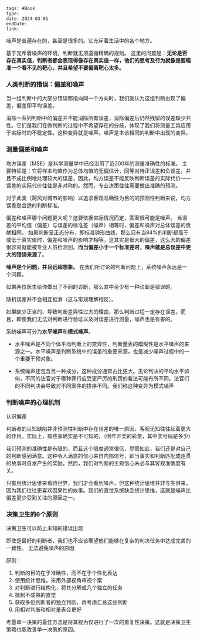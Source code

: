 

```
tags: #Book 
type: 
date: 2024-03-01
endDate: 
link: 
```



噪声是普遍存在的，甚至是很多的。它充斥着生活中的各个地方。

基于充斥着噪声的环境，判断就无须遵循精确的规则。
这里的问题是：**无论是否存在真实值，判断者都会表现得像存在真实值一样，他们的思考及行为就像是要瞄准一个看不见的靶心，并且希望不要偏离靶心太多。**

### 人类判断的错误：偏差和噪声

当一组判断中的大部分错误都指向同一个方向时，我们就认为这组判断出现了偏差，偏差即平均误差。

消除一系列判断中的偏差并不能消除所有误差，消除偏差后仍然残留的误差缺少共性。它们是我们在做判断的过程中不希望存在的分歧，体现了我们将测量工具应用于实际时的不稳定性。这种变异就是噪声。噪声是本该相同的判断中出现的变异。

### 测量偏差和噪声

均方误差（MSE）是科学测量学中已经沿用了近200年的测量准确性的标准。
主要特征是：它将样本均值作为总体均值的无偏估计，同等对待正误差和负误差，并且不成比例地处理较大的误差，因此，均方误差不能反映判断误差的实际代价——误差的实际代价往往是非对称的。然而，专业决策往往需要做出准确的预测。

对于此类（飓风对城市的影响）以追求客观准确性为目的的预测性判断来说，均方误差是合适的判断标准。


偏差和噪声哪个问题更大呢？这要依据实际情况而定，答案很可能是噪声。
当误差的平均值（偏差）与误差的标准差（噪声）相等时，偏差和噪声对总体误差的贡献相同。
如果判断呈正态分布，即标准钟形曲线，那么只有当84%的判断都高于或低于真实值时，偏差和噪声的影响才相等。这其实是很大的偏差，这么大的偏差很容易就能被专业人员检测到。**而当偏差小于一个标准差时，噪声就是总误差中更大的错误来源**了。


**噪声是个问题，并且远超想象。**
在我们所讨论的判断问题上，系统噪声永远是一个问题，

如果两位医生给你做出了不同的诊断，那么其中至少有一种诊断是错误的。

随机误差并不会相互抵消（这与常规理解相反）。

如果缺少正当的、导致判断差异性过大的理由，那么判断过程一定存在误差。而且，即使我们无法对判断进行验证以及对误差进行测量，噪声也是有害的。



系统噪声可分为**水平噪声**和**模式噪声**。
- 水平噪声是不同个体平均判断上的变异性，判断量表的模糊性是水平噪声的来源之一。水平噪声是判断系统中的误差的重要来源，也是减少噪声过程中的一个重要干预对象。

- 系统噪声还包含另一种成分，这种成分通常占比更大。无论判决的平均水平如何，不同的法官对于哪种罪行应受更严厉的刑罚的看法可能有所不同。法官们的不同判决会导致对不同案件的排序不同。我们称这种变异为模式噪声


### 判断噪声的心理机制

认识偏差

判断者的认知缺陷并非预测性判断中存在误差的唯一原因，客观无知往往起着更大的作用。实际上，有些事确实是不可知的，（明年开奖的彩票，其中奖号码是多少）

我们预测的准确性是有限的，而且这个限度通常很低，尽管如此，我们还是对自己的判断感到满意。这种令人满意的信心来自内部信号，即当事实和判断匹配成连贯的故事时自发产生的奖励，然而，我们对判断的主观信心未必与其客观准确度有关。


只有用统计思维来看待世界，我们才会看到噪声，但这种统计思维并非与生俱来，因为我们往往更喜欢因果性的故事。我们的直觉系统缺乏统计思维，这就是噪声比偏差更少受到关注的原因之一。



### 决策卫生的6个原则
决策卫生可以防止未知的错误出现


即使是最好的判断者，我们也不应该奢望他们能够在复杂的判决任务中达成完美的一致性。
无法避免噪声的原因

原则：
1. 判断的目的在于准确性，而不在于个性化表达
2. 使用统计思维，采用外部视角审视个案
3. 对判断进行结构化，将其分解成几个独立的任务
4. 抵制不成熟的直觉
5. 获取多位判断者的独立判断，再考虑汇总这些判断
6. 用相对判断和相对量表会更好

考量单一决策的最佳方法是将其视为仅进行了一次的重复性决策。这就是决策卫生策略也能改善单一决策的原因。





















